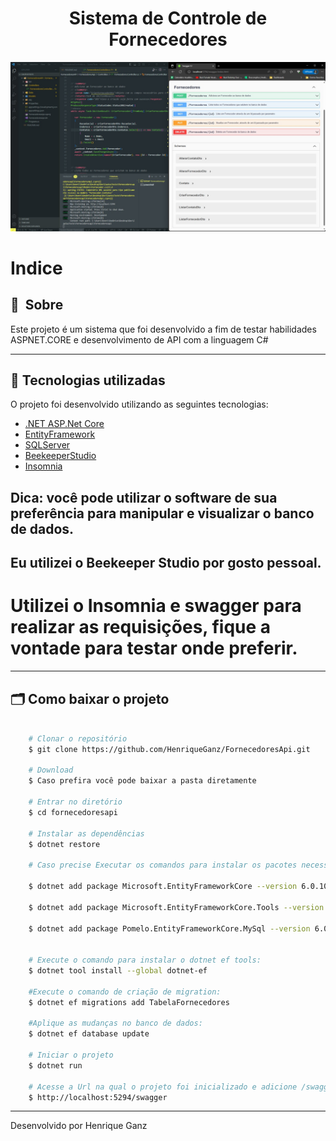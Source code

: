 <h1 align="center">
    Sistema de Controle de Fornecedores
</h1>
    <img src="public/apresentacao(1).jpeg">
<h1>
    
</h1>

# Indice

## 🔖&nbsp; Sobre

Este projeto  é um sistema que foi desenvolvido a fim de testar habilidades ASPNET.CORE e desenvolvimento de API com a linguagem C#

---

## 🚀 Tecnologias utilizadas

O projeto foi desenvolvido utilizando as seguintes tecnologias:

- [.NET ASP.Net Core](https://learn.microsoft.com/pt-br/aspnet/core/?view=aspnetcore-7.0)
- [EntityFramework](https://learn.microsoft.com/pt-br/ef/)
- [SQLServer](https://learn.microsoft.com/pt-br/sql/?view=sql-server-ver16)
- [BeekeeperStudio](https://www.beekeeperstudio.io/)
- [Insomnia](https://insomnia.rest/download)

## Dica: você pode utilizar o software de sua preferência para manipular e visualizar o banco de dados.
## Eu utilizei o Beekeeper Studio por gosto pessoal.

# Utilizei o Insomnia e swagger para realizar as requisições, fique a vontade para testar onde preferir.  

---

## 🗂 Como baixar o projeto

```bash

    # Clonar o repositório
    $ git clone https://github.com/HenriqueGanz/FornecedoresApi.git

    # Download
    $ Caso prefira você pode baixar a pasta diretamente 

    # Entrar no diretório
    $ cd fornecedoresapi

    # Instalar as dependências
    $ dotnet restore

    # Caso precise Executar os comandos para instalar os pacotes necessários:

    $ dotnet add package Microsoft.EntityFrameworkCore --version 6.0.10

    $ dotnet add package Microsoft.EntityFrameworkCore.Tools --version 6.0.10

    $ dotnet add package Pomelo.EntityFrameworkCore.MySql --version 6.0.2


    # Execute o comando para instalar o dotnet ef tools:
    $ dotnet tool install --global dotnet-ef

    #Execute o comando de criação de migration:
    $ dotnet ef migrations add TabelaFornecedores

    #Aplique as mudanças no banco de dados:
    $ dotnet ef database update

    # Iniciar o projeto
    $ dotnet run

    # Acesse a Url na qual o projeto foi inicializado e adicione /swagger, exemplo:
    $ http://localhost:5294/swagger
```

---

Desenvolvido por Henrique Ganz
